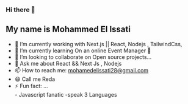 ### Hi there 👋



## My name is  Mohammed El Issati  

- 🔭 I’m currently working with  Next.js || React, Nodejs , TailwindCss, 
- 🌱 I’m currently learning On an online Event Manager 🎇 
- 👯 I’m looking to collaborate on  Open source projects...
- 💬 Ask me about React && Next Js , Nodejs  
- 📫 How to reach me: mohamedelissati28@gmail.com 
- 😄 Call me Reda 
- ⚡ Fun fact: ...  
       - Javascript fanatic
        -speak 3 Languages
      
       

